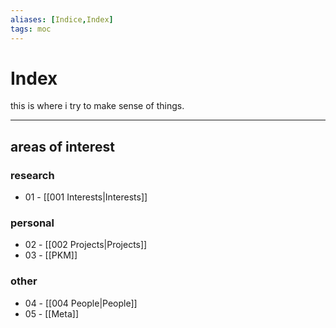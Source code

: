 ```yaml
---
aliases: [Indice,Index]
tags: moc
---
```

# Index

this is where i try to make sense of things.

---

## areas of interest

### research

- 01 - [[001 Interests|Interests]]

### personal

- 02 - [[002 Projects|Projects]]
- 03 - [[PKM]]

### other
- 04 - [[004 People|People]]
- 05 - [[Meta]]















